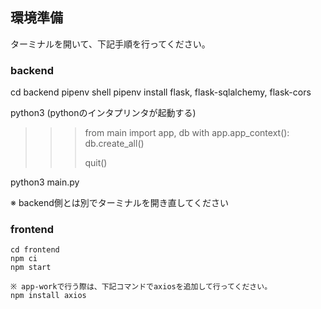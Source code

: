 ## 環境準備

ターミナルを開いて、下記手順を行ってください。
### backend
cd backend
pipenv shell
pipenv install flask, flask-sqlalchemy, flask-cors

python3 
(pythonのインタプリンタが起動する)
>>> from main import app, db
>>> with app.app_context():
>>>     db.create_all()
>>>
>>>
>>> quit()

python3 main.py


※ backend側とは別でターミナルを開き直してください
### frontend
`````
cd frontend
npm ci
npm start

※ app-workで行う際は、下記コマンドでaxiosを追加して行ってください。
npm install axios
``````




